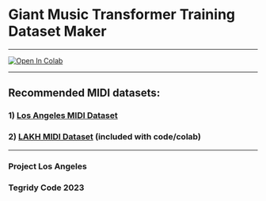 # Giant Music Transformer Training Dataset Maker

***

[![Open In Colab][colab-badge]][colab-notebook2]

[colab-notebook2]: <https://colab.research.google.com/github/asigalov61/Giant-Music-Transformer/blob/main/Training-Data/Giant_Music_Transformer_Training_Dataset_Maker.ipynb>
[colab-badge]: <https://colab.research.google.com/assets/colab-badge.svg>

***

## Recommended MIDI datasets: 
### 1) [Los Angeles MIDI Dataset](https://github.com/asigalov61/Los-Angeles-MIDI-Dataset)
### 2) [LAKH MIDI Dataset](https://colinraffel.com/projects/lmd/) (included with code/colab)

***

### Project Los Angeles
### Tegridy Code 2023
